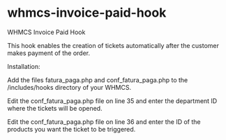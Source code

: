 # whmcs-invoice-paid-hook
WHMCS Invoice Paid Hook

This hook enables the creation of tickets automatically after the customer makes payment of the order.

Installation:

Add the files fatura_paga.php and conf_fatura_paga.php to the /includes/hooks directory of your WHMCS.

Edit the conf_fatura_paga.php file on line 35 and enter the department ID where the tickets will be opened.

Edit the conf_fatura_paga.php file on line 36 and enter the ID of the products you want the ticket to be triggered.
